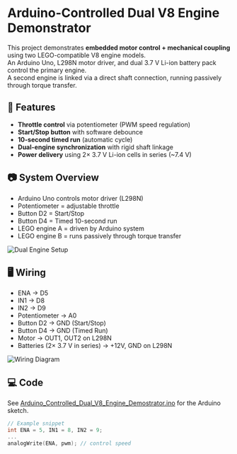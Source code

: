 # Arduino-Controlled Dual V8 Engine Demonstrator

This project demonstrates **embedded motor control + mechanical coupling** using two LEGO-compatible V8 engine models.  
An Arduino Uno, L298N motor driver, and dual 3.7 V Li-ion battery pack control the primary engine.  
A second engine is linked via a direct shaft connection, running passively through torque transfer.

## 🔧 Features
- **Throttle control** via potentiometer (PWM speed regulation)
- **Start/Stop button** with software debounce
- **10-second timed run** (automatic cycle)
- **Dual-engine synchronization** with rigid shaft linkage
- **Power delivery** using 2× 3.7 V Li-ion cells in series (~7.4 V)

## 📷 System Overview
- Arduino Uno controls motor driver (L298N)  
- Potentiometer = adjustable throttle  
- Button D2 = Start/Stop  
- Button D4 = Timed 10-second run  
- LEGO engine A = driven by Arduino system  
- LEGO engine B = runs passively through torque transfer  

![Dual Engine Setup](final-setup.jpg)

## 🖥️ Wiring
- ENA → D5  
- IN1 → D8  
- IN2 → D9  
- Potentiometer → A0  
- Button D2 → GND (Start/Stop)  
- Button D4 → GND (Timed Run)  
- Motor → OUT1, OUT2 on L298N  
- Batteries (2× 3.7 V in series) → +12V, GND on L298N  

![Wiring Diagram](wiring-diagram.png)

## 💻 Code
See [Arduino_Controlled_Dual_V8_Engine_Demostrator.ino](Arduino_Controlled_Dual_V8_Engine_Demostrator.ino) for the Arduino sketch.

```cpp
// Example snippet
int ENA = 5, IN1 = 8, IN2 = 9;
...
analogWrite(ENA, pwm); // control speed
